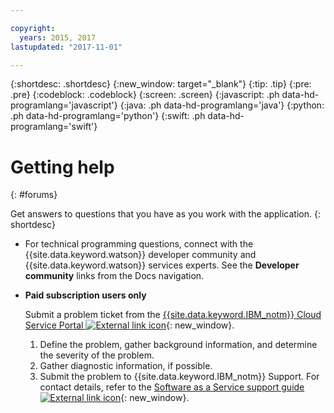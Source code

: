 ```yaml
---

copyright:
  years: 2015, 2017
lastupdated: "2017-11-01"

---
```


{:shortdesc: .shortdesc}
{:new_window: target="_blank"}
{:tip: .tip}
{:pre: .pre}
{:codeblock: .codeblock}
{:screen: .screen}
{:javascript: .ph data-hd-programlang='javascript'}
{:java: .ph data-hd-programlang='java'}
{:python: .ph data-hd-programlang='python'}
{:swift: .ph data-hd-programlang='swift'}

# Getting help
{: #forums}

Get answers to questions that you have as you work with the application.
{: shortdesc}

- For technical programming questions, connect with the {{site.data.keyword.watson}} developer community and {{site.data.keyword.watson}} services experts. See the **Developer community** links from the Docs navigation.

- **Paid subscription users only**

    Submit a problem ticket from the [{{site.data.keyword.IBM_notm}} Cloud Service Portal ![External link icon](../../icons/launch-glyph.svg "External link icon")](https://watson.service-now.com/wcp){: new_window}.
    1.  Define the problem, gather background information, and determine the severity of the problem.
    1.  Gather diagnostic information, if possible.
    1.  Submit the problem to {{site.data.keyword.IBM_notm}} Support. For contact details, refer to the [Software as a Service support guide ![External link icon](../../icons/launch-glyph.svg "External link icon")](https://www-01.ibm.com/software/support/acceleratedvalue/SaaS_Handbook_V18.pdf){: new_window}.
